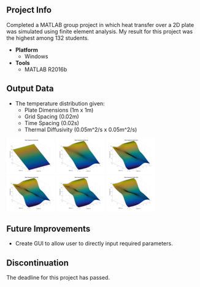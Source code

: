 ## Project Info
Completed a MATLAB group project in which heat transfer over a 2D plate was simulated using finite element analysis. My result for this project was the highest among 132 students.
* **Platform**
  * Windows
* **Tools**
  * MATLAB R2016b
  
## Output Data
* The temperature distribution given: 
  * Plate Dimensions (1m x 1m) 
  * Grid Spacing (0.02m)
  * Time Spacing (0.02s)
  * Thermal Diffusivity (0.05m^2/s x 0.05m^2/s)

<img width="25%" src="https://github.com/MAShah-UK/2DPlateHeatTransferSim/blob/master/Graphs/%231%20at%20time%20%5B0s%5D.png">
<img width="25%" src="https://github.com/MAShah-UK/2DPlateHeatTransferSim/blob/master/Graphs/%232%20at%20time%20%5B1s%5D.png">
<img width="25%" src="https://github.com/MAShah-UK/2DPlateHeatTransferSim/blob/master/Graphs/%233%20at%20time%20%5B2s%5D.png">
<img width="25%" src="https://github.com/MAShah-UK/2DPlateHeatTransferSim/blob/master/Graphs/%234%20at%20time%20%5B3s%5D.png">
<img width="25%" src="https://github.com/MAShah-UK/2DPlateHeatTransferSim/blob/master/Graphs/%235%20at%20time%20%5B5s%5D.png">
<img width="25%" src="https://github.com/MAShah-UK/2DPlateHeatTransferSim/blob/master/Graphs/%236%20at%20time%20%5B10s%5D.png">

## Future Improvements
* Create GUI to allow user to directly input required parameters.

## Discontinuation
The deadline for this project has passed.
